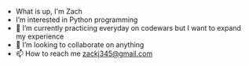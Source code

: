 - What is up, I'm Zach
- I’m interested in Python programming 
- 🌱 I’m currently practicing everyday on codewars but I want to expand my experience
- 💞️ I’m looking to collaborate on anything
- 📫 How to reach me zackj345@gmail.com

<!---
Zachj345/Zachj345 is a ✨ special ✨ repository because its `README.md` (this file) appears on your GitHub profile.
You can click the Preview link to take a look at your changes.
--->
